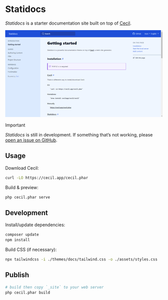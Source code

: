 # Statidocs

_Statidocs_ is a starter documentation site built on top of [Cecil](https://cecil.app).

[![Statidocs screenshot](docs/screenshot.png)](https://cecilapp.github.io/statidocs/)

> [!IMPORTANT]  
> _Statidocs_ is still in development. If something that’s not working, please [open an issue on GitHub](https://github.com/Cecilapp/statidocs/issues/new/choose).

## Usage

Download Cecil:

```bash
curl -LO https://cecil.app/cecil.phar
```

Build & preview:

```bash
php cecil.phar serve
```

## Development

Install/update dependencies:

```bash
composer update
npm install
```

Build CSS (if necessary):

```bash
npx tailwindcss -i ./themes/docs/tailwind.css -o ./assets/styles.css
```

## Publish

```bash
# build then copy `_site` to your web server
php cecil.phar build
```
